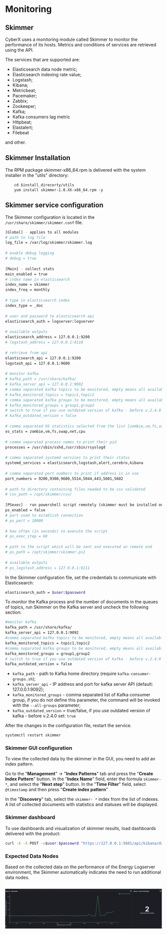 # Monitoring #

## Skimmer ##

CyberX uses a monitoring module called Skimmer to monitor the performance of its hosts. Metrics and conditions of services are retrieved using the API.

The services that are supported are:

- Elasticsearch data node metric;
- Elasticsearch indexing rate value;
- Logstash;
- Kibana;
- Metricbeat;
- Pacemaker;
- Zabbix;
- Zookeeper;
- Kafka;
- Kafka consumers lag metric
- Httpbeat;
- Elastalert;
- Filebeat

and other.

## Skimmer Installation ##

The RPM package skimmer-x86_64.rpm is delivered with the system installer in the "utils" directory:

		cd $install_direcorty/utils
		yum install skimmer-1.0.XX-x86_64.rpm -y

## Skimmer service configuration ##

The Skimmer configuration is located in the `/usr/share/skimmer/skimmer.conf` file.

```bash
[Global] - applies to all modules
# path to log file
log_file = /var/log/skimmer/skimmer.log

# enable debug logging
# debug = true

[Main] - collect stats
main_enabled = true
# index name in elasticsearch
index_name = skimmer
index_freq = monthly

# type in elasticsearch index
index_type = _doc

# user and password to elasticsearch api
elasticsearch_auth = logserver:logserver

# available outputs
elasticsearch_address = 127.0.0.1:9200
# logstash_address = 127.0.0.1:6110

# retrieve from api
elasticsearch_api = 127.0.0.1:9200
logstash_api = 127.0.0.1:9600

# monitor kafka
# kafka_path = /usr/share/kafka/
# kafka_server_api = 127.0.0.1:9092
# comma separated kafka topics to be monitored, empty means all available topics
# kafka_monitored_topics = topic1,topic2
# comma separated kafka groups to be monitored, empty means all available groups (if kafka_outdated_version = false)
# kafka_monitored_groups = group1,group2
# switch to true if you use outdated version of kafka - before v.2.4.0
# kafka_outdated_version = false

# comma separated OS statistics selected from the list [zombie,vm,fs,swap,net,cpu]
os_stats = zombie,vm,fs,swap,net,cpu

# comma separated process names to print their pid
processes = /usr/sbin/sshd,/usr/sbin/rsyslogd

# comma separated systemd services to print their status
systemd_services = elasticsearch,logstash,alert,cerebro,kibana

# comma separated port numbers to print if address is in use
port_numbers = 9200,9300,9600,5514,5044,443,5601,5602

# path to directory containing files needed to be csv validated
# csv_path = /opt/skimmer/csv/

[PSexec] - run powershell script remotely (skimmer must be installed on Windows)
ps_enabled = false
# port used to establish connection
# ps_port = 10000

# how often (in seconds) to execute the script
# ps_exec_step = 60

# path to the script which will be sent and executed on remote end
# ps_path = /opt/skimmer/skimmer.ps1

# available outputs
# ps_logstash_address = 127.0.0.1:6111

```

In the Skimmer configuration file, set the credentials to communicate with Elasticsearch:

```bash
elasticsearch_auth = $user:$password
```

To monitor the Kafka process and the number of documents in the queues of topics, run Skimmer on the Kafka server and uncheck the following section:

```bash
#monitor kafka
kafka_path = /usr/share/kafka/
kafka_server_api = 127.0.0.1:9092
#comma separated kafka topics to be monitored, empty means all available topics
kafka_monitored_topics = topic1,topic2
#comma separated kafka groups to be monitored, empty means all available groups (if kafka_outdated_version = false)
kafka_monitored_groups = group1,group2
# switch to true if you use outdated version of kafka - before v.2.4.0
kafka_outdated_version = false

```

- `kafka_path` - path to Kafka home directory (require `kafka-consumer-groups.sh`);
- `kafka_server_api`  -  IP  address and port for kafka server API (default: 127.0.0.1:9092);
- `kafka_monitored_groups` - comma separated list of Kafka consumer group, if you do not define this parameter, the command will be invoked with the `--all-groups` parameter;
- `kafka_outdated_version` = true/false, if you use outdated version of kafka - before v.2.4.0 set: `true`

After the changes in the configuration file, restart the service.

```bash
systemctl restart skimmer
```

### Skimmer GUI configuration ###

To view the collected data by the skimmer in the GUI, you need to add an index pattern.

Go to the "**Management**" -> "**Index Patterns**" tab and press the "**Create Index Pattern**" button. In the "**Index Name**" field, enter the formula `skimmer- *`, and select the "**Next step**" button. In the "**Time Filter**" field, select `@timestamp` and then press "**Create index pattern**"

In the "**Discovery**" tab, select the `skimmer- *` index from the list of indexes. A list of collected documents with statistics and statuses will be displayed.

### Skimmer dashboard ###

To use dashboards and visualization of skimmer results, load dashboards delivered with the product:

```bash
curl -k -X POST -u$user:$passowrd "https://127.0.0.1:5601/api/kibana/dashboards/import?force=true" -H 'kbn-xsrf: true' -H 'Content-Type: application/json' -d@kibana/kibana_objects/skimmer_objects.json
```

### Expected Data Nodes ###

Based on the collected data on the performance of the Energy Logserver environment, the Skimmer automatically indicates the need to run additional data nodes.

![](/media/media/image151.png) 
